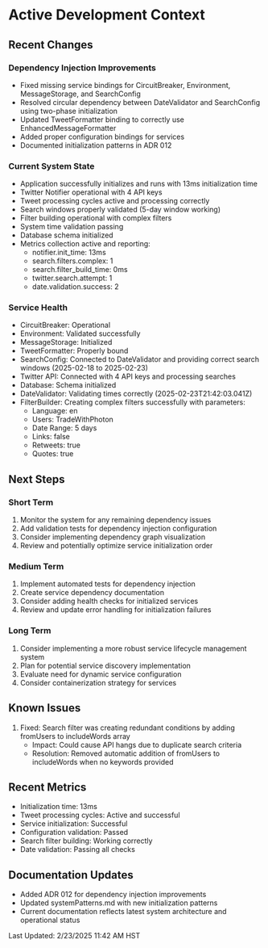 # Active Development Context

## Recent Changes

### Dependency Injection Improvements
- Fixed missing service bindings for CircuitBreaker, Environment, MessageStorage, and SearchConfig
- Resolved circular dependency between DateValidator and SearchConfig using two-phase initialization
- Updated TweetFormatter binding to correctly use EnhancedMessageFormatter
- Added proper configuration bindings for services
- Documented initialization patterns in ADR 012

### Current System State
- Application successfully initializes and runs with 13ms initialization time
- Twitter Notifier operational with 4 API keys
- Tweet processing cycles active and processing correctly
- Search windows properly validated (5-day window working)
- Filter building operational with complex filters
- System time validation passing
- Database schema initialized
- Metrics collection active and reporting:
  * notifier.init_time: 13ms
  * search.filters.complex: 1
  * search.filter_build_time: 0ms
  * twitter.search.attempt: 1
  * date.validation.success: 2

### Service Health
- CircuitBreaker: Operational
- Environment: Validated successfully
- MessageStorage: Initialized
- TweetFormatter: Properly bound
- SearchConfig: Connected to DateValidator and providing correct search windows (2025-02-18 to 2025-02-23)
- Twitter API: Connected with 4 API keys and processing searches
- Database: Schema initialized
- DateValidator: Validating times correctly (2025-02-23T21:42:03.041Z)
- FilterBuilder: Creating complex filters successfully with parameters:
  * Language: en
  * Users: TradeWithPhoton
  * Date Range: 5 days
  * Links: false
  * Retweets: true
  * Quotes: true

## Next Steps

### Short Term
1. Monitor the system for any remaining dependency issues
2. Add validation tests for dependency injection configuration
3. Consider implementing dependency graph visualization
4. Review and potentially optimize service initialization order

### Medium Term
1. Implement automated tests for dependency injection
2. Create service dependency documentation
3. Consider adding health checks for initialized services
4. Review and update error handling for initialization failures

### Long Term
1. Consider implementing a more robust service lifecycle management system
2. Plan for potential service discovery implementation
3. Evaluate need for dynamic service configuration
4. Consider containerization strategy for services

## Known Issues
1. Fixed: Search filter was creating redundant conditions by adding fromUsers to includeWords array
   - Impact: Could cause API hangs due to duplicate search criteria
   - Resolution: Removed automatic addition of fromUsers to includeWords when no keywords provided

## Recent Metrics
- Initialization time: 13ms
- Tweet processing cycles: Active and successful
- Service initialization: Successful
- Configuration validation: Passed
- Search filter building: Working correctly
- Date validation: Passing all checks

## Documentation Updates
- Added ADR 012 for dependency injection improvements
- Updated systemPatterns.md with new initialization patterns
- Current documentation reflects latest system architecture and operational status

Last Updated: 2/23/2025 11:42 AM HST
